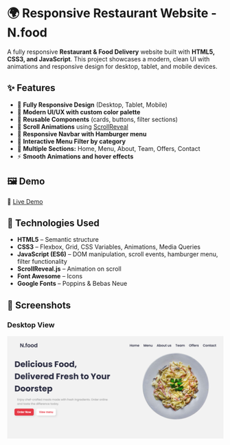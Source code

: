# 🌍 Responsive Restaurant Website - N.food

A fully responsive **Restaurant & Food Delivery** website built with **HTML5, CSS3, and JavaScript**.
This project showcases a modern, clean UI with animations and responsive design for desktop, tablet, and mobile devices.


## ✨ Features


- 📱 **Fully Responsive Design** (Desktop, Tablet, Mobile)
- 🎨 **Modern UI/UX with custom color palette**
- 📂 **Reusable Components** (cards, buttons, filter sections)
- 🌟 **Scroll Animations** using [ScrollReveal](https://scrollrevealjs.org/)
- 🍔 **Responsive Navbar with Hamburger menu**
- 🍕 **Interactive Menu Filter by category**
- 🎯 **Multiple Sections:** Home, Menu, About, Team, Offers, Contact
- ⚡ **Smooth Animations and hover effects**

## 🖼️ Demo

🔗 [Live Demo](https://zahra-babamohammadi.github.io/Restaurant-website/)  


## 🚀 Technologies Used
- **HTML5** – Semantic structure
- **CSS3** – Flexbox, Grid, CSS Variables, Animations, Media Queries
- **JavaScript (ES6)** – DOM manipulation, scroll events, hamburger menu, filter functionality
- **ScrollReveal.js** – Animation on scroll
- **Font Awesome** – Icons
- **Google Fonts** – Poppins & Bebas Neue

## 📸 Screenshots

### Desktop View
![Desktop Screenshot](assets/Preview.PNG)
